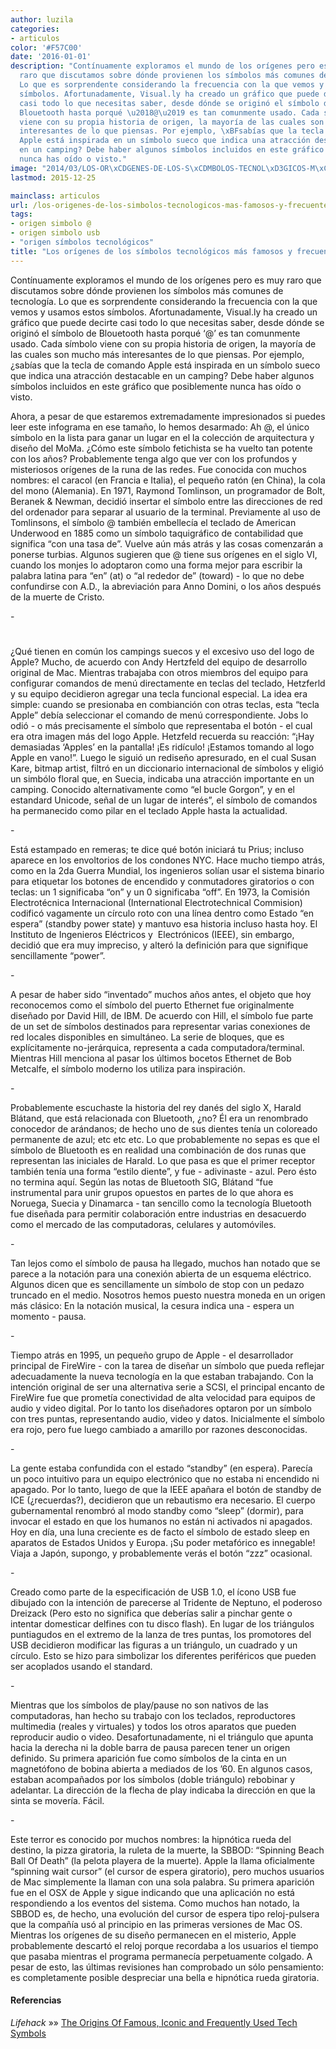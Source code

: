 ```yaml
---
author: luzila
categories:
- articulos
color: '#F57C00'
date: '2016-01-01'
description: "Contínuamente exploramos el mundo de los orígenes pero es muy
  raro que discutamos sobre dónde provienen los símbolos más comunes de tecnología.
  Lo que es sorprendente considerando la frecuencia con la que vemos y usamos estos
  símbolos. Afortunadamente, Visual.ly ha creado un gráfico que puede decirte
  casi todo lo que necesitas saber, desde dónde se originó el símbolo de
  Blouetooth hasta porqué \u2018@\u2019 es tan comunmente usado. Cada símbolo
  viene con su propia historia de origen, la mayoría de las cuales son mucho más
  interesantes de lo que piensas. Por ejemplo, \xBFsabías que la tecla de comando
  Apple está inspirada en un símbolo sueco que indica una atracción destacable
  en un camping? Debe haber algunos símbolos incluidos en este gráfico que posiblemente
  nunca has oído o visto."
image: "2014/03/LOS-OR\xCDGENES-DE-LOS-S\xCDMBOLOS-TECNOL\xD3GICOS-M\xC1S-FAMOSOS-Y-FRECUENTES.png"
lastmod: 2015-12-25

mainclass: articulos
url: /los-origenes-de-los-simbolos-tecnologicos-mas-famosos-y-frecuentes/
tags:
- origen simbolo @
- origen simbolo usb
- "origen símbolos tecnológicos"
title: "Los orígenes de los símbolos tecnológicos más famosos y frecuentes"
---
```


<figure>
<a href="/img/2014/03/LOS-ORÍGENES-DE-LOS-SÍMBOLOS-TECNOLÓGICOS-MÁS-FAMOSOS-Y-FRECUENTES.png"><amp-img on="tap:lightbox1" role="button" tabindex="0" layout="responsive" src="/img/2014/03/LOS-ORÍGENES-DE-LOS-SÍMBOLOS-TECNOLÓGICOS-MÁS-FAMOSOS-Y-FRECUENTES.png" title="{{ page.title }}" alt="{{ page.title }}" width="720px" height="626px" /></a>
</figure>

Contínuamente exploramos el mundo de los orígenes pero es muy raro que discutamos sobre dónde provienen los símbolos más comunes de tecnología. Lo que es sorprendente considerando la frecuencia con la que vemos y usamos estos símbolos. Afortunadamente, Visual.ly ha creado un gráfico que puede decirte casi todo lo que necesitas saber, desde dónde se originó el símbolo de Blouetooth hasta porqué ‘@’ es tan comunmente usado. Cada símbolo viene con su propia historia de origen, la mayoría de las cuales son mucho más interesantes de lo que piensas. Por ejemplo, ¿sabías que la tecla de comando Apple está inspirada en un símbolo sueco que indica una atracción destacable en un camping? Debe haber algunos símbolos incluidos en este gráfico que posiblemente nunca has oído o visto.

<!--more--><!--ad-->

Ahora, a pesar de que estaremos extremadamente impresionados si puedes leer este infograma en ese tamaño, lo hemos desarmado:
[<amp-img on="tap:lightbox1" role="button" tabindex="0" layout="responsive" class="size-full wp-image-2297 aligncenter" alt="@" src="/img/2014/03/at.jpg" width="160px" height="160px" />][1]
<span >Ah @, el único símbolo en la lista para ganar un lugar en el la colección de arquitectura y diseño del MoMa. ¿Cómo este símbolo fetichista se ha vuelto tan potente con los años? Probablemente tenga algo que ver con los profundos y misteriosos orígenes de la runa de las redes. Fue conocida con muchos nombres: el caracol (en Francia e Italia), el pequeño ratón (en China), la cola del mono (Alemania). En 1971, Raymond Tomlinson, un programador de Bolt, Beranek & Newman, decidió insertar el símbolo entre las direcciones de red del ordenador para separar al usuario de la terminal. Previamente al uso de Tomlinsons, el símbolo @ también embellecía el teclado de American Underwood en 1885 como un símbolo taquigráfico de contabilidad que significa “con una tasa de”. Vuelve aún más atrás y las cosas comenzarán a ponerse turbias. Algunos sugieren que @ tiene sus orígenes en el siglo VI, cuando los monjes lo adoptaron como una forma mejor para escribir la palabra latina para “en” (at) o “al rededor de” (toward) - lo que no debe confundirse con A.D., la abreviación para Anno Domini, o los años después de la muerte de Cristo.</span>
<p dir="ltr">
  -
</p>

# <span ><a href="/img/2014/03/sweddishcampground.jpg"><amp-img on="tap:lightbox1" role="button" tabindex="0" layout="responsive" class="size-full wp-image-2298 aligncenter" alt="⌘" src="/img/2014/03/sweddishcampground.jpg" width="160px" height="160px" /></a></span>
<p dir="ltr">
<span >¿Qué tienen en común los campings suecos y el excesivo uso del logo de Apple? Mucho, de acuerdo con Andy Hertzfeld del equipo de desarrollo original de Mac. Mientras trabajaba con otros miembros del equipo para configurar comandos de menú directamente en teclas del teclado, Hetzferld y su equipo decidieron agregar una tecla funcional especial. La idea era simple: cuando se presionaba en combianción con otras teclas, esta &#8220;tecla Apple&#8221; debía seleccionar el comando de menú correspondiente. Jobs lo odió - o más precisamente el símbolo que representaba el botón - el cual era otra imagen más del logo Apple. Hetzfeld recuerda su reacción: &#8220;¡Hay demasiadas &#8216;Apples&#8217; en la pantalla! ¡Es ridículo! ¡Estamos tomando al logo Apple en vano!&#8221;. Luego le siguió un rediseño apresurado, en el cual Susan Kare, bitmap artist, filtró en un diccionario internacional de símbolos y eligió un simbólo floral que, en Suecia, indicaba una atracción importante en un camping. Conocido alternativamente como &#8220;el bucle Gorgon&#8221;, y en el estandard Unicode, señal de un lugar de interés&#8221;, el símbolo de comandos ha permanecido como pilar en el teclado Apple hasta la actualidad.</span>
</p>
<p dir="ltr">
  -
</p>
<p >
<a href="/img/2014/03/power.jpg"><amp-img on="tap:lightbox1" role="button" tabindex="0" layout="responsive" class="size-full wp-image-2299 aligncenter" alt="power" src="/img/2014/03/power.jpg" width="160px" height="160px" /></a>
</p>
<p dir="ltr">
<span >Está estampado en remeras; te dice qué botón iniciará tu Prius; incluso aparece en los envoltorios de los condones NYC. Hace mucho tiempo atrás, como en la 2da Guerra Mundial, los ingenieros solían usar el sistema binario para etiquetar los botones de encendido y conmutadores giratorios o con teclas: un 1 significaba &#8220;on&#8221; y un 0 significaba &#8220;off&#8221;. En 1973, la Comisión Electrotécnica Internacional (International Electrotechnical Commision) codificó vagamente un círculo roto con una línea dentro como Estado &#8220;en espera&#8221; (standby power state) y mantuvo esa historia incluso hasta hoy. El Instituto de Ingenieros Eléctricos y  Electrónicos (IEEE), sin embargo, decidió que era muy impreciso, y alteró la definición para que signifique sencillamente &#8220;power&#8221;.</span>
</p>
<p dir="ltr">
  -
</p>
<p >
<a href="/img/2014/03/Ethernet.jpg"><amp-img on="tap:lightbox1" role="button" tabindex="0" layout="responsive" alt="Ethernet" src="/img/2014/03/Ethernet.jpg" width="160px" height="160px" /></a>
</p>
<p dir="ltr">
<span >A pesar de haber sido &#8220;inventado&#8221; muchos años antes, el objeto que hoy reconocemos como el símbolo del puerto Ethernet fue originalmente diseñado por David Hill, de IBM. De acuerdo con Hill, el símbolo fue parte de un set de símbolos destinados para representar varias conexiones de red locales disponibles en simultáneo. La serie de bloques, que es explícitamente no-jerárquica, representa a cada computadora/terminal. Mientras Hill menciona al pasar los últimos bocetos Ethernet de Bob Metcalfe, el símbolo moderno los utiliza para inspiración.</span>
</p>
<p dir="ltr">
  -
</p>
<p >
<a href="/img/2014/03/bluetooth.jpg"><amp-img on="tap:lightbox1" role="button" tabindex="0" layout="responsive" class="size-full wp-image-2301 aligncenter" alt="bluetooth" src="/img/2014/03/bluetooth.jpg" width="160px" height="160px" /></a>
</p>
<p dir="ltr">
  Probablemente escuchaste la historia del rey danés del siglo X, Harald Blátand, que está relacionada con Bluetooth, ¿no? Él era un renombrado conocedor de arándanos; de hecho uno de sus dientes tenía un coloreado permanente de azul; etc etc etc. Lo que probablemente no sepas es que el símbolo de Bluetooth es en realidad una combinación de dos runas que representan las iniciales de Harald. Lo que pasa es que el primer receptor también tenía una forma &#8220;estilo diente&#8221;, y fue - adivinaste - azul. Pero ésto no termina aquí. Según las notas de Bluetooth SIG, Blátand &#8220;fue instrumental para unir grupos opuestos en partes de lo que ahora es Noruega, Suecia y Dinamarca - tan sencillo como la tecnología Bluetooth fue diseñada para permitir colaboración entre industrias en desacuerdo como el mercado de las computadoras, celulares y automóviles.
</p>
<p dir="ltr">
  -
</p>

[<amp-img on="tap:lightbox1" role="button" tabindex="0" layout="responsive" alt="pause" src="/img/2014/03/pause.jpg" width="160px" height="160px" />][2]

<p dir="ltr">
  Tan lejos como el símbolo de pausa ha llegado, muchos han notado que se parece a la notación para una conexión abierta de un esquema eléctrico. Algunos dicen que es sencillamente un símbolo de stop con un pedazo truncado en el medio. Nosotros hemos puesto nuestra moneda en un origen más clásico: En la notación musical, la cesura indica una - espera un momento - pausa.
</p>
<p dir="ltr">
  -
</p>

[<amp-img on="tap:lightbox1" role="button" tabindex="0" layout="responsive" alt="firewire" src="/img/2014/03/Firewire.jpg" width="160px" height="160px" />][3]

<p dir="ltr">
  Tiempo atrás en 1995, un pequeño grupo de Apple - el desarrollador principal de FireWire - con la tarea de diseñar un símbolo que pueda reflejar adecuadamente la nueva tecnología en la que estaban trabajando. Con la intención original de ser una alternativa serie a SCSI, el principal encanto de FireWire fue que prometía conectividad de alta velocidad para equipos de audio y video digital. Por lo tanto los diseñadores optaron por un símbolo con tres puntas, representando audio, video y datos. Inicialmente el símbolo era rojo, pero fue luego cambiado a amarillo por razones desconocidas.
</p>
<p dir="ltr">
  -
</p>

[<amp-img on="tap:lightbox1" role="button" tabindex="0" layout="responsive" alt="sleep" src="/img/2014/03/Sleep.jpg" width="160px" height="160px" />][4]

<p dir="ltr">
  La gente estaba confundida con el estado &#8220;standby&#8221; (en espera). Parecía un poco intuitivo para un equipo electrónico que no estaba ni encendido ni apagado. Por lo tanto, luego de que la IEEE apañara el botón de standby de ICE (¿recuerdas?), decidieron que un rebautismo era necesario. El cuerpo gubernamental renombró al modo standby como &#8220;sleep&#8221; (dormir), para invocar el estado en que los humanos no están ni activados ni apagados. Hoy en día, una luna creciente es de facto el símbolo de estado sleep en aparatos de Estados Unidos y Europa. ¡Su poder metafórico es innegable! Viaja a Japón, supongo, y probablemente verás el botón &#8220;zzz&#8221; ocasional.
</p>
<p dir="ltr">
  -
</p>

[<amp-img on="tap:lightbox1" role="button" tabindex="0" layout="responsive" alt="usb" src="/img/2014/03/usb.jpg" width="160px" height="160px" />][5]

<p dir="ltr">
  Creado como parte de la especificación de USB 1.0, el ícono USB fue dibujado con la intención de parecerse al Tridente de Neptuno, el poderoso Dreizack (Pero esto no significa que deberías salir a pinchar gente o intentar domesticar delfines con tu disco flash). En lugar de los triángulos puntiagudos en el extremo de la lanza de tres puntas, los promotores del USB decidieron modificar las figuras a un triángulo, un cuadrado y un círculo. Esto se hizo para simbolizar los diferentes periféricos que pueden ser acoplados usando el standard.
</p>
<p dir="ltr">
  -
</p>

[<amp-img on="tap:lightbox1" role="button" tabindex="0" layout="responsive" alt="Play" src="/img/2014/03/Play.jpg" width="160px" height="160px" />][6]

<p dir="ltr">
  Mientras que los símbolos de play/pause no son nativos de las computadoras, han hecho su trabajo con los teclados, reproductores multimedia (reales y virtuales) y todos los otros aparatos que pueden reproducir audio o video. Desafortunadamente, ni el triángulo que apunta hacia la derecha ni la doble barra de pausa parecen tener un origen definido. Su primera aparición fue como símbolos de la cinta en un magnetófono de bobina abierta a mediados de los &#8217;60. En algunos casos, estaban acompañados por los símbolos (doble triángulo) rebobinar y adelantar. La dirección de la flecha de play indicaba la dirección en que la sinta se movería. Fácil.
</p>
<p dir="ltr">
  -
</p>

[<amp-img on="tap:lightbox1" role="button" tabindex="0" layout="responsive" alt="Play" src="/img/2014/03/sbbod.jpg" width="160px" height="160px" />][7]

<p dir="ltr">
  Este terror es conocido por muchos nombres: la hipnótica rueda del destino, la pizza giratoria, la ruleta de la muerte, la SBBOD: &#8220;Spinning Beach Ball Of Death&#8221; (la pelota playera de la muerte). Apple la llama oficialmente &#8220;spinning wait cursor&#8221; (el cursor de espera giratorio), pero muchos usuarios de Mac simplemente la llaman con una sola palabra. Su primera aparición fue en el OSX de Apple y sigue indicando que una aplicación no está respondiendo a los eventos del sistema. Como muchos han notado, la SBBOD es, de hecho, una evolución del cursor de espera tipo reloj-pulsera que la compañía usó al principio en las primeras versiones de Mac OS. Mientras los orígenes de su diseño permanecen en el misterio, Apple probablemente descartó el reloj porque recordaba a los usuarios el tiempo que pasaba mientras el programa permanecía perpetuamente colgado. A pesar de esto, las últimas revisiones han comprobado un sólo pensamiento: es completamente posible despreciar una bella e hipnótica rueda giratoria.
</p>

#### Referencias

*Lifehack* »» <a href="http://www.lifehack.org/articles/technology/the-origins-famous-iconic-and-frequently-used-tech-symbols.html" target="_blank">The Origins Of Famous, Iconic and Frequently Used Tech Symbols</a>



 [1]: https://elbauldelprogramador.com/img/2014/03/at.jpg
 [2]: https://elbauldelprogramador.com/img/2014/03/pause.jpg
 [3]: https://elbauldelprogramador.com/img/2014/03/Firewire.jpg
 [4]: https://elbauldelprogramador.com/img/2014/03/Sleep.jpg
 [5]: https://elbauldelprogramador.com/img/2014/03/usb.jpg
 [6]: https://elbauldelprogramador.com/img/2014/03/Play.jpg
 [7]: https://elbauldelprogramador.com/img/2014/03/sbbod.jpg
